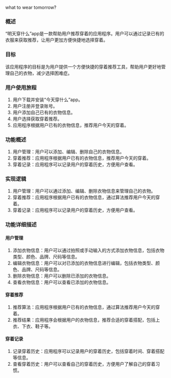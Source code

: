 what to wear tomorrow?
### 概述
“明天穿什么”app是一款帮助用户推荐穿着的应用程序。用户可以通过记录已有的衣服来获取推荐，让用户更加方便快捷地选择穿着。

### 目标
该应用程序的目标是为用户提供一个方便快捷的穿着推荐工具，帮助用户更好地管理自己的衣物，减少选择困难症。

### 用户使用旅程
1. 用户下载并安装“今天穿什么”app。
2. 用户注册并登录账号。
3. 用户添加自己已有的衣物信息。
4. 用户选择获取穿着推荐。
5. 应用程序根据用户已有的衣物信息，推荐用户今天的穿着。
### 功能概述
1. 用户管理：用户可以添加、编辑、删除自己的衣物信息。
2. 穿着推荐：应用程序根据用户已有的衣物信息，推荐用户今天的穿着。
3. 穿着记录：应用程序可以记录用户的穿着历史，方便用户查看。
### 实现逻辑
1. 用户管理：用户可以通过添加、编辑、删除衣物信息来管理自己的衣物。
2. 穿着推荐：应用程序根据用户已有的衣物信息，通过算法推荐用户今天的穿着。
3. 穿着记录：应用程序可以记录用户的穿着历史，方便用户查看。
### 功能详细描述
#### 用户管理
1. 添加衣物信息：用户可以通过拍照或手动输入的方式添加衣物信息，包括衣物类型、颜色、品牌、尺码等信息。
2. 编辑衣物信息：用户可以对已添加的衣物信息进行编辑，包括衣物类型、颜色、品牌、尺码等信息。
3. 删除衣物信息：用户可以删除已添加的衣物信息。
4. 查看衣物信息：用户可以查看已添加的衣物信息。
#### 穿着推荐
1. 推荐算法：应用程序根据用户已有的衣物信息，通过算法推荐用户今天的穿着。
2. 推荐结果：应用程序会根据用户的衣物信息，推荐合适的穿着搭配，包括上衣、下衣、鞋子等。
#### 穿着记录
1. 记录穿着历史：应用程序可以记录用户的穿着历史，包括穿着时间、穿着搭配等信息。
2. 查看穿着历史：用户可以查看自己的穿着历史，方便用户了解自己的穿着习惯。
